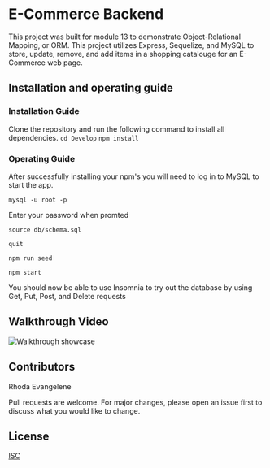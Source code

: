 # E-Commerce Backend
This project was built for module 13 to demonstrate Object-Relational Mapping, or ORM. This project utilizes Express, Sequelize, and MySQL to store, update, remove, and add items in a shopping catalouge for an E-Commerce web page.

## Installation and operating guide

### Installation Guide
Clone the repository and run the following command to install all dependencies.
```cd Develop```
```npm install```

### Operating Guide
After successfully installing your npm's you will need to log in to MySQL to start the app.

```mysql -u root -p```

Enter your password when promted

```source db/schema.sql```

```quit```

```npm run seed```

```npm start```

You should now be able to use Insomnia to try out the database by using Get, Put, Post, and Delete requests

## Walkthrough Video
![Walkthrough showcase](Develop/assets/Walkthrough.gif "Walkthough video")

## Contributors
Rhoda Evangelene

Pull requests are welcome. For major changes, please open an issue first to discuss what you would like to change.

## License
[ISC](https://choosealicense.com/licenses/isc/)